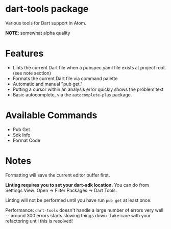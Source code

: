 # dart-tools package

Various tools for Dart support in Atom.

**NOTE**: somewhat alpha quality

Features
========

* Lints the current Dart file when a pubspec.yaml file exists
at project root. (see note section)
* Formats the current Dart file via command palette
* Automatic and manual "pub get."
* Putting a cursor within an analysis error quickly shows the problem text
* Basic autocomplete, via the `autocomplete-plus` package.

Available Commands
==================

* Pub Get
* Sdk Info
* Format Code

Notes
=====

Formatting will save the current editor buffer first.

**Linting requires you to set your dart-sdk location.** You can do from
Settings View: Open -> Filter Packages -> Dart Tools.

Linting will not be performed until you have run `pub get` at least once.

Performance: `dart-tools` doesn't handle a large number of errors very well -- around 300 errors starts slowing things down. Take care with your refactoring until this is resolved!
